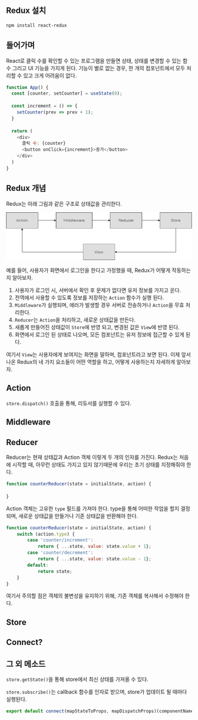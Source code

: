 ## Redux 설치

```markdown
npm install react-redux
```

## 들어가며

React로 클릭 수를 확인할 수 있는 프로그램을 만들면 상태, 상태를 변경할 수 있는 함수 그리고 UI 기능을 가지게 된다.
기능이 별로 없는 경우, 한 개의 컴포넌트에서 모두 처리할 수 있고 크게 어려움이 없다.

```javascript
function App() {
  const [counter, setCounter] = useState(0);

  const increment = () => {
    setCounter(prev => prev + 1);
  }

  return (
    <div>
      클릭 수: {counter} 
      <button onClick={increment}>증가</button>
    </div>
  )
}
```

## Redux 개념

Redux는 아래 그림과 같은 구조로 상태값을 관리한다.

![Redux Flow](../.vuepress/public/images/redux-flow.png)

예를 들어, 사용자가 화면에서 로그인을 한다고 가정했을 때, Redux가 어떻게 작동하는지 알아보자.

1. 사용자가 로그인 시, 서버에서 확인 후 문제가 없다면 유저 정보를 가지고 온다.
2. 전역에서 사용할 수 있도록 정보를 저장하는 `Action` 함수가 실행 된다.
3. `Middleware`가 실행되며, 에러가 발생할 경우 서버로 전송하거나 `Action`을 무효 처리한다.
4. `Reducer`는 `Action`을 처리하고, 새로운 상태값을 만든다.
5. 새롭게 만들어진 상태값이 `Store`에 반영 되고, 변경된 값은 `View`에 반영 된다.
6. 화면에서 로그인 된 상태로 나오며, 모든 컴포넌트는 유저 정보에 접근할 수 있게 된다.

여기서 `View`는 사용자에게 보여지는 화면을 말하며, 컴포넌트라고 보면 된다.
이제 앞서 나온 Redux의 네 가지 요소들이 어떤 역할을 하고, 어떻게 사용하는지 자세하게 알아보자.

## Action

`store.dispatch()` 호출을 통해, 리듀서를 실행할 수 있다.

## Middleware

## Reducer

Reducer는 현재 상태값과 Action 객체 이렇게 두 개의 인자를 가진다. Redux는 처음에 시작할 때, 아무런 상태도 가지고 있지 않기때문에 우리는 초기 상태를 지정해줘야 한다.

```javascript
function counterReducer(state = initialState, action) {

}
```

Action 객체는 고유한 `type` 필드를 가져야 한다. 
type을 통해 어떠한 작업을 할지 결정되며, 새로운 상태값을 만들거나 기존 상태값을 반환해야 한다.

```javascript
function counterReducer(state = initialState, action) {
    switch (action.type) {
        case 'counter/increment':
            return { ...state, value: state.value + 1};
        case 'counter/decrement':
            return { ...state, value: state.value - 1};
        default:
            return state;
    }
}
```

여기서 주의할 점은 객체의 불변성을 유지하기 위해, 기존 객체를 복사해서 수정해야 한다.

## Store

## Connect?

## 그 외 메소드
`store.getState()`을 통해 store에서 최신 상태를 가져올 수 있다.

`store.subscribe()`는 callback 함수를 인자로 받으며, store가 업데이트 될 때마다 실행된다.

```javascript
export default connect(mapStateToProps, mapDispatchProps)(componentName);
```